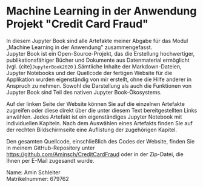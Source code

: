 # Machine Learning in der Anwendung Projekt "Credit Card Fraud"


In diesem Jupyter Book sind alle Artefakte meiner Abgabe für das Modul „Machine Learning in der Anwendung" zusammengefasst. <br>
Jupyter Book ist ein Open-Source-Projekt, das die Erstellung hochwertiger, publikationsfähiger Bücher und Dokumente aus Datenmaterial ermöglicht (vgl. {cite}`JupyterBook2020` ).Sämtliche Inhalte der Markdown-Dateien, Jupyter Notebooks und der Quellcode der fertigen Website für die Applikation wurden eigenständig von mir erstellt, ohne die Hilfe anderer in Anspruch zu nehmen. Sowohl die Darstellung als auch die Funktionen von Jupyter Book sind Teil des nativen Jupyter Book-Ökosystems.

Auf der linken Seite der Website können Sie auf die einzelnen Artefakte zugreifen oder diese direkt über die unter diesem Text bereitgestellten Links anwählen. Jedes Artefakt ist ein eigenständiges Jupyter Notebook mit individuellen Kapiteln. Nach dem Auswählen eines Artefakts finden Sie auf der rechten Bildschirmseite eine Auflistung der zugehörigen Kapitel.

Den gesamten Quellcode, einschließlich des Codes der Website, finden Sie in meinem GitHub-Repository unter https://github.com/Aminsch/CreditCardFraud oder in der Zip-Datei, die Ihnen per E-Mail zugesandt wurde.




Name: Amin Schleiter <br>
Matrikelnummer: 679762



```{tableofcontents}
```

